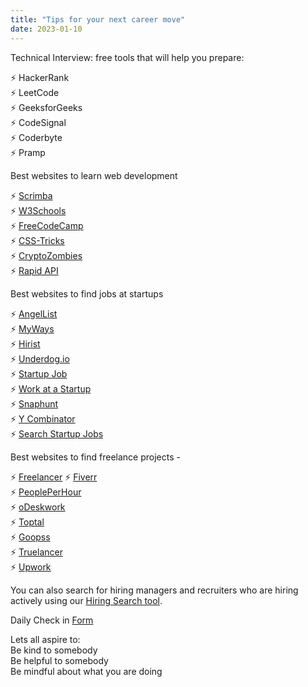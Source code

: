 ```yaml
---
title: "Tips for your next career move"
date: 2023-01-10
---  
```



Technical Interview: free tools that will help you prepare:  

⚡️ HackerRank  
⚡️ LeetCode  
⚡️ GeeksforGeeks  
⚡️ CodeSignal  
⚡️ Coderbyte  
⚡️ Pramp  

Best websites to learn web development  

⚡️ [Scrimba](https://scrimba.com/)  
⚡️ [W3Schools](https://www.w3schools.com/)  
⚡️ [FreeCodeCamp](https://lnkd.in/gPts73uV)  
⚡️ [CSS-Tricks](https://css-tricks.com/)  
⚡️ [CryptoZombies](https://cryptozombies.io/)  
⚡️ [Rapid API](https://rapidapi.com/)  

Best websites to find jobs at startups 

⚡️ [AngelList](https://angel.co/)  
⚡️ [MyWays](https://myways.ai/)  
⚡️ [Hirist](https://lnkd.in/gdwCdJdq)  
⚡️ [Underdog.io](https://underdog.io/)  
⚡️ [Startup Job](https://startup.jobs/)  
⚡️ [Work at a Startup](https://lnkd.in/gcR7XvF7)  
⚡️ [Snaphunt](https://snaphunt.com/)  
⚡️ [Y Combinator](https://lnkd.in/gEs43wnh)  
⚡️ [Search Startup Jobs](https://lnkd.in/ggeEqA2j)  

Best websites to find freelance projects - 

⚡️ [Freelancer](https://lnkd.in/gNSdzQj7)
⚡️ [Fiverr](https://lnkd.in/g6xZwbjT)  
⚡️ [PeoplePerHour](https://lnkd.in/gHWppdzQ)  
⚡️ [oDeskwork](https://odeskwork.com/)  
⚡️ [Toptal](https://www.toptal.com/)  
⚡️ [Goopss](https://goopss.com/)  
⚡️ [Truelancer](https://lnkd.in/gVqXr2kd)  
⚡️ [Upwork](https://www.upwork.com/)  

You can also search for hiring managers and recruiters who are hiring actively using our [Hiring Search tool](https://lnkd.in/gieVjzju).

Daily Check in [Form](https://forms.gle/BRA4EH2sMoZdLPgE8)  

Lets all aspire to:  
Be kind to somebody  
Be helpful to somebody  
Be mindful about what you are doing

